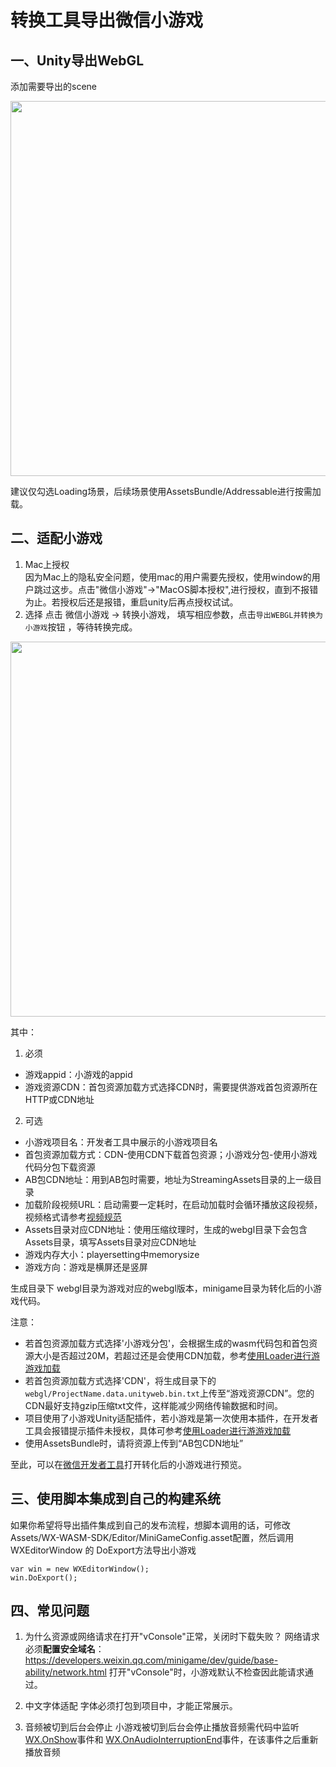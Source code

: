 # 转换工具导出微信小游戏

## 一、Unity导出WebGL

添加需要导出的scene
   
<image src='../image/scene.png' width="600"/>

建议仅勾选Loading场景，后续场景使用AssetsBundle/Addressable进行按需加载。


## 二、适配小游戏
1. Mac上授权  
因为Mac上的隐私安全问题，使用mac的用户需要先授权，使用window的用户跳过这步。点击"微信小游戏"->"MacOS脚本授权",进行授权，直到不报错为止。若授权后还是报错，重启unity后再点授权试试。
2. 选择 点击 微信小游戏 -> 转换小游戏， 填写相应参数，点击`导出WEBGL并转换为小游戏`按钮 ，等待转换完成。

<image src='../image/export.png' width="600"/>

其中：
1. 必须
- 游戏appid：小游戏的appid
- 游戏资源CDN：首包资源加载方式选择CDN时，需要提供游戏首包资源所在HTTP或CDN地址
2. 可选
- 小游戏项目名：开发者工具中展示的小游戏项目名
- 首包资源加载方式：CDN-使用CDN下载首包资源；小游戏分包-使用小游戏代码分包下载资源
- AB包CDN地址：用到AB包时需要，地址为StreamingAssets目录的上一级目录
- 加载阶段视频URL：启动需要一定耗时，在启动加载时会循环播放这段视频，视频格式请参考[视频规范](video.md)
- Assets目录对应CDN地址：使用压缩纹理时，生成的webgl目录下会包含Assets目录，填写Assets目录对应CDN地址
- 游戏内存大小：playersetting中memorysize
- 游戏方向：游戏是横屏还是竖屏

生成目录下 webgl目录为游戏对应的webgl版本，minigame目录为转化后的小游戏代码。

注意：
* 若首包资源加载方式选择'小游戏分包'，会根据生成的wasm代码包和首包资源大小是否超过20M，若超过还是会使用CDN加载，参考[使用Loader进行游游戏加载](UsingLoader.md)
* 若首包资源加载方式选择'CDN'，将生成目录下的`webgl/ProjectName.data.unityweb.bin.txt`上传至“游戏资源CDN”。您的CDN最好支持gzip压缩txt文件，这样能减少网络传输数据和时间。
* 项目使用了小游戏Unity适配插件，若小游戏是第一次使用本插件，在开发者工具会报错提示插件未授权，具体可参考[使用Loader进行游游戏加载](UsingLoader.md)
* 使用AssetsBundle时，请将资源上传到“AB包CDN地址”

至此，可以在[微信开发者工具](https://developers.weixin.qq.com/miniprogram/dev/devtools/download.html)打开转化后的小游戏进行预览。
 
## 三、使用脚本集成到自己的构建系统
如果你希望将导出插件集成到自己的发布流程，想脚本调用的话，可修改 Assets/WX-WASM-SDK/Editor/MiniGameConfig.asset配置，然后调用WXEditorWindow 的 DoExport方法导出小游戏   
 ```
 var win = new WXEditorWindow();
 win.DoExport();
 ```

## 四、常见问题
1. 为什么资源或网络请求在打开"vConsole"正常，关闭时下载失败？
网络请求必须**配置安全域名**：https://developers.weixin.qq.com/minigame/dev/guide/base-ability/network.html
打开"vConsole"时，小游戏默认不检查因此能请求通过。

2. 中文字体适配
字体必须打包到项目中，才能正常展示。

3. 音频被切到后台会停止
小游戏被切到后台会停止播放音频需代码中监听 [WX.OnShow](https://developers.weixin.qq.com/minigame/dev/api/base/app/life-cycle/wx.onShow.html)事件和 [WX.OnAudioInterruptionEnd](https://developers.weixin.qq.com/minigame/dev/api/base/app/app-event/wx.onAudioInterruptionEnd.html)事件，在该事件之后重新播放音频
